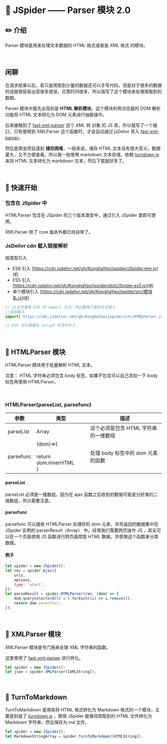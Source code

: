 # :book: JSpider —— Parser 模块 2.0

## :pencil2: 介绍

Parser 模块是用来处理文本数据的 HTML 格式或者是 XML 格式 的模块。

<br>

## 闲聊

在请求结束以后，若只是爬取到少量的数据还可以手写代码，但是对于很多的数据的话就很容易出现很多错误，花费时间很多，所以我写了这个模块来处理爬取到的数据。

Parser 模块中最先出现的是 **HTML 解析模块**，这个模块利用浏览器的 DOM 解析功能将 HTML 文本转化为 DOM 元素进行抽取操作。

后来接触到了 [fast-xml-parser](https://github.com/NaturalIntelligence/fast-xml-parser) 这个 XML 转 对象 的 JS 库，所以就写了一个接口，只有使用到 XMLParser 这个函数时，才会自动通过 jsDelivr 导入 [fast-xml-parser](https://github.com/NaturalIntelligence/fast-xml-parser)。

然后是爬虫项目遇到 **储存困难**，一般来说，储存 HTML 文本没有很大意义，数据量大，又不方便查看。所以我一般使用 markdown 文本存储，依赖 [turndown.js](https://github.com/domchristie/turndown/) 来将 HTML 文本转化为 markdown 文本，然后下载就好多了。

<br>

## :hammer: 快速开始

### 包含在 JSpider 中

HTMLParser 包含在 JSpider 的三个版本类型中，通过引入 JSpider 类即可使用。

XMLParser 除了 core 版本外都已经自带了。

### JsDelivr cdn 载入链接解析

按类型引入

-   ES6 引入 [https://cdn.jsdelivr.net/gh/KonghaYao/jspider/JSpider.min.js](#)
-   ES5 引入 [https://cdn.jsdelivr.net/gh/KonghaYao/jspider/dist/JSpider.es5.js](#)
-   单个模块引入 [https://cdn.jsdelivr.net/gh/KonghaYao/jspider/src/模块名.js](#)

```js
// js文件遵循 ES6 的 import 方式，所以要用下面的方式导入
//动态载入
import('https://cdn.jsdelivr.net/gh/KonghaYao/jspider/src/HTMLParser.js').then((res) => (window.HTMLParser = res));

// ES5 可以直接在 script 标签中引入
```

<br>

## :candy: HTMLParser 模块

HTMLParser 模块用于批量解析 HTML 文本。

注意： HTML 字符串必须包含 body 标签，如果不包含可以自己添加一下 body 标签再使用 HTMLParser。

<br>

### HTMLParser(parseList, parsefunc)

| 参数      | 类型                                            | 描述                                 |
| --------- | ----------------------------------------------- | ------------------------------------ |
| parseList | Array                                           | 这个必须是包含 HTML 字符串的一维数组 |
| parsefunc | (dom)=>{<br /><br />return dom.innerHTML<br />} | 处理 body 标签中的 dom 元素的函数    |

#### parseList

parseList 必须是一维数组，因为在 ajax 函数之后收到的数据可能是分好类的二维数组，所以需要注意。

#### parsefunc

parsefunc 可以接收 HTMLParser 处理好的 dom 元素，并将返回的数据集中在 JSpider 实例的 parserResult（Array） 中。经常我们需要跨页操作 JS ，其实可以在一个页面使用 JS 函数进行跨页面爬取 HTML 数据，并使用这个函数来分类数据。

#### 例子

```js
let spider = new JSpider();
let res = spider.Ajax({
    urls,
    options,
    type: 'start',
});
let parseResult = spider.HTMLParser(res, (dom) => {
    dom.querySelectorAll('a').forEach((i) => i.remove());
    return dom.innerText;
});
```

<br>

## :candy: XMLParser 模块

XMLParser 模块是专门用来处理 XML 字符串的函数。

这里使用了 [fast-xml-parser](https://github.com/NaturalIntelligence/fast-xml-parser) 进行转化。

```js
let spider = new JSpider();
let json = spider.XMLParser([XMLString]);
```

<br>

## :candy: TurnToMarkdown

TurnToMarkdown 是用来将 HTML 格式转化为 Markdown 格式的一个模块，主要是封装了 [turndown.js](https://github.com/domchristie/turndown/) ，使得 JSpider 能够将爬取到的 HTML 文件转化为 Markdown 字符串，然后保存为 md 文件。

```js
let spider = new JSpider();
let MarkdownStringArray = spider.TurnToMarkdown([HTMLString]);
```

<br>
